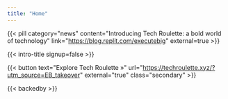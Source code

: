 ```yaml
---
title: "Home"
---
```


{{< pill category="news" content="Introducing Tech Roulette: a bold world of technology" link="https://blog.replit.com/executebig" external=true >}}

{{< intro-title signup=false >}}

{{< button text="Explore Tech Roulette »" url="https://techroulette.xyz/?utm_source=EB_takeover" external="true" class="secondary" >}}

<!-- {{< home-subscribe >}} -->

{{< backedby >}}
